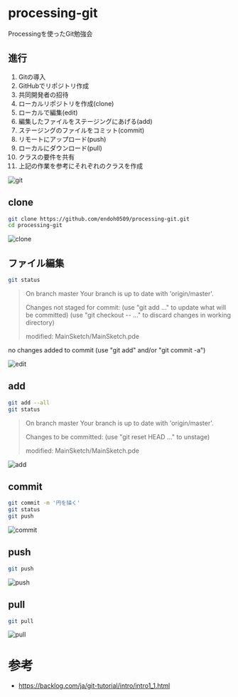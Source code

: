 # processing-git

Processingを使ったGit勉強会

## 進行

1. Gitの導入
2. GitHubでリポジトリ作成
3. 共同開発者の招待
4. ローカルリポジトリを作成(clone)
5. ローカルで編集(edit)
6. 編集したファイルをステージングにあげる(add)
7. ステージングのファイルをコミット(commit)
8. リモートにアップロード(push)
9. ローカルにダウンロード(pull)
10. クラスの要件を共有
11. 上記の作業を参考にそれぞれのクラスを作成

![git](https://raw.githubusercontent.com/endoh0509/processing-git/master/img/git-study.001.png)

## clone

```bash
git clone https://github.com/endoh0509/processing-git.git
cd processing-git
```

![clone](https://raw.githubusercontent.com/endoh0509/processing-git/master/img/git-study.002.png)

## ファイル編集

```bash
git status
```

> On branch master
> Your branch is up to date with 'origin/master'.
>
> Changes not staged for commit:
>   (use "git add <file>..." to update what will be committed)
>   (use "git checkout -- <file>..." to discard changes in working directory)
>
> 	modified:   MainSketch/MainSketch.pde

no changes added to commit (use "git add" and/or "git commit -a")

![edit](https://raw.githubusercontent.com/endoh0509/processing-git/master/img/git-study.003.png)

## add

```bash
git add --all
git status
```

> On branch master
> Your branch is up to date with 'origin/master'.
>
> Changes to be committed:
>   (use "git reset HEAD <file>..." to unstage)
>
> 	modified:   MainSketch/MainSketch.pde

![add](https://raw.githubusercontent.com/endoh0509/processing-git/master/img/git-study.004.png)

## commit

```bash
git commit -m '円を描く'
git status
git push
```

![commit](https://raw.githubusercontent.com/endoh0509/processing-git/master/img/git-study.005.png)

## push

```bash
git push
```

![push](https://raw.githubusercontent.com/endoh0509/processing-git/master/img/git-study.006.png)

## pull

```bash
git pull
```

![pull](https://raw.githubusercontent.com/endoh0509/processing-git/master/img/git-study.007.png)

# 参考

- https://backlog.com/ja/git-tutorial/intro/intro1_1.html
